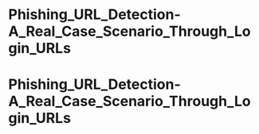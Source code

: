 # Phishing_URL_Detection-A_Real_Case_Scenario_Through_Login_URLs
# Phishing_URL_Detection-A_Real_Case_Scenario_Through_Login_URLs

